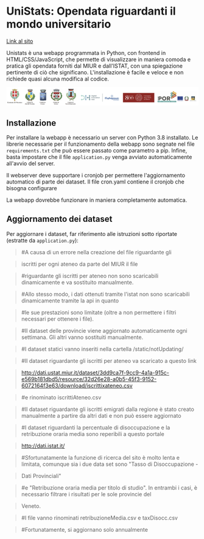 # UniStats: Opendata riguardanti il mondo universitario

[Link al sito](http://unistats.app.digitalinnovationhubvicenza.it/)

Unistats è una webapp programmata in Python, con frontend in HTML/CSS/JavaScript, che permette di visualizzare in maniera comoda e pratica gli opendata forniti dal MIUR e dall'ISTAT, con una spiegazione pertinente di ciò che significano. L'installazione è facile e veloce e non richiede quasi alcuna modifica al codice.

  ![](/static/assets/logos.png)
  

## Installazione

  

Per installare la webapp è necessario un server con Python 3.8 installato. Le librerie necessarie per il funzionamento della webapp sono segnate nel file `requirements.txt` che può essere passato come parametro a pip. Infine, basta impostare che il file `application.py` venga avviato automaticamente all'avvio del server.

  

Il webserver deve supportare i cronjob per permettere l'aggiornamento automatico di parte dei dataset. Il file cron.yaml contiene il cronjob che bisogna configurare

  

La webapp dovrebbe funzionare in maniera completamente automatica.

  
  

## Aggiornamento dei dataset

  

Per aggiornare i dataset, far riferimento alle istruzioni sotto riportate (estratte da `application.py`):

  

> #A causa di un errore nella creazione del file riguardante gli

> iscritti per ogni ateneo da parte del MIUR il file

> #riguardante gli iscritti per ateneo non sono scaricabili dinamicamente e va sostituito manualmente.

> #Allo stesso modo, i dati ottenuti tramite l'istat non sono scaricabili dinamicamente tramite la api in quanto

> #le sue prestazioni sono limitate (oltre a non permettere i filtri necessari per ottenere i file).

> #Il dataset delle provincie viene aggiornato automaticamente ogni settimana. Gli altri vanno sostituiti manualmente.

>

> #I dataset statici vanno inseriti nella cartella /static/notUpdating/

> #Il dataset riguardante gli iscritti per ateneo va scaricato a questo link

> http://dati.ustat.miur.it/dataset/3dd9ca7f-9cc9-4a1a-915c-e569b181dbd5/resource/32d26e28-a0b5-45f3-9152-6072164f3e63/download/iscrittixateneo.csv

> #e rinominato iscrittiAteneo.csv

>

> #Il dataset riguardante gli iscritti emigrati dalla regione è stato creato manualmente a partire da altri dati e non può essere aggiornato

>

> #I dataset riguardanti la percentuale di disoccupazione e la retribuzione oraria media sono reperibili a questo portale

> http://dati.istat.it/

> #Sfortunatamente la funzione di ricerca del sito è molto lenta e limitata, comunque sia i due data set sono "Tasso di Disoccupazione -

> Dati Provinciali"

> #e "Retribuzione oraria media per titolo di studio". In entrambi i casi, è necessario filtrare i risultati per le sole provincie del

> Veneto.

> #I file vanno rinominati retribuzioneMedia.csv e taxDisocc.csv

>

> #Fortunatamente, si aggiornano solo annualmente
